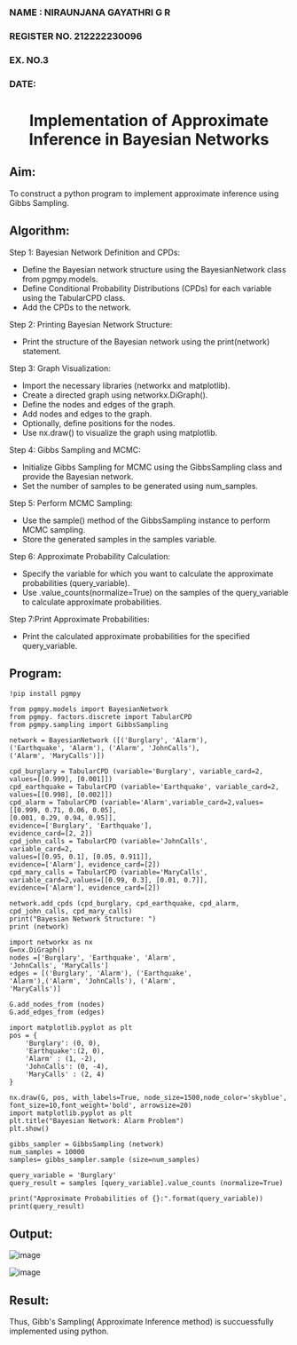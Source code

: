 <H3>NAME : NIRAUNJANA GAYATHRI G R</H3>
<H3>REGISTER NO. 212222230096</H3>
<H3>EX. NO.3</H3>
<H3>DATE:</H3>
<H1 ALIGN =CENTER> Implementation of Approximate Inference in Bayesian Networks
</H1>

## Aim: 
   To construct a python program to implement approximate inference using Gibbs Sampling.</br>
## Algorithm:
   Step 1: Bayesian Network Definition and CPDs:<br>
    <ul> <li>Define the Bayesian network structure using the BayesianNetwork class from pgmpy.models.</li>
    <li>Define Conditional Probability Distributions (CPDs) for each variable using the TabularCPD class.</li>
    <li>Add the CPDs to the network.</li></ul>
    Step 2: Printing Bayesian Network Structure:<br>
    <ul><li>Print the structure of the Bayesian network using the print(network) statement.</li></ul>
   Step 3: Graph Visualization:
    <ul><li>Import the necessary libraries (networkx and matplotlib).</li>
    <li>Create a directed graph using networkx.DiGraph().</li>
    <li>Define the nodes and edges of the graph.</li>
    <li>Add nodes and edges to the graph.</li>
    <li>Optionally, define positions for the nodes.</li>
    <li>Use nx.draw() to visualize the graph using matplotlib.</li></ul>
    Step 4: Gibbs Sampling and MCMC:<br>
    <ul><li>Initialize Gibbs Sampling for MCMC using the GibbsSampling class and provide the Bayesian network.</li>
    <li>Set the number of samples to be generated using num_samples.</li></ul>
    Step 5: Perform MCMC Sampling:<br>
    <ul><li>Use the sample() method of the GibbsSampling instance to perform MCMC sampling.</li>
    <li>Store the generated samples in the samples variable.</li></ul>
    Step 6: Approximate Probability Calculation:<br>
    <ul><li>Specify the variable for which you want to calculate the approximate probabilities (query_variable).</li>
    <li>Use .value_counts(normalize=True) on the samples of the query_variable to calculate approximate probabilities.</li></ul>
    Step 7:Print Approximate Probabilities:<br>
    <ul><li>Print the calculated approximate probabilities for the specified query_variable.</li></ul>


## Program:
```
!pip install pgmpy

from pgmpy.models import BayesianNetwork 
from pgmpy. factors.discrete import TabularCPD 
from pgmpy.sampling import GibbsSampling
```
```
network = BayesianNetwork ([('Burglary', 'Alarm'),
('Earthquake', 'Alarm'), ('Alarm', 'JohnCalls'),
('Alarm', 'MaryCalls')])
```
```
cpd_burglary = TabularCPD (variable='Burglary', variable_card=2, values=[[0.999], [0.001]]) 
cpd_earthquake = TabularCPD (variable='Earthquake', variable_card=2, values=[[0.998], [0.002]]) 
cpd_alarm = TabularCPD (variable='Alarm',variable_card=2,values=[[0.999, 0.71, 0.06, 0.05],
[0.001, 0.29, 0.94, 0.95]],
evidence=['Burglary', 'Earthquake'],
evidence_card=[2, 2])
cpd_john_calls = TabularCPD (variable='JohnCalls',
variable_card=2,
values=[[0.95, 0.1], [0.05, 0.911]],
evidence=['Alarm'], evidence_card=[2])
cpd_mary_calls = TabularCPD (variable='MaryCalls', variable_card=2,values=[[0.99, 0.3], [0.01, 0.7]],
evidence=['Alarm'], evidence_card=[2])
```
```
network.add_cpds (cpd_burglary, cpd_earthquake, cpd_alarm, cpd_john_calls, cpd_mary_calls)
print("Bayesian Network Structure: ") 
print (network)
```
```
import networkx as nx
G=nx.DiGraph()
nodes =['Burglary', 'Earthquake', 'Alarm',
'JohnCalls', 'MaryCalls']
edges = [('Burglary', 'Alarm'), ('Earthquake',
'Alarm'),('Alarm', 'JohnCalls'), ('Alarm',
'MaryCalls')]

G.add_nodes_from (nodes)
G.add_edges_from (edges)
```
```
import matplotlib.pyplot as plt
pos = {
    'Burglary': (0, 0),
    'Earthquake':(2, 0),
    'Alarm' : (1, -2),
    'JohnCalls': (0, -4),
    'MaryCalls' : (2, 4)
}
```
```
nx.draw(G, pos, with_labels=True, node_size=1500,node_color='skyblue', font_size=10,font_weight='bold', arrowsize=20)
import matplotlib.pyplot as plt
plt.title("Bayesian Network: Alarm Problem")
plt.show()
```
```
gibbs_sampler = GibbsSampling (network)
num_samples = 10000
samples= gibbs_sampler.sample (size=num_samples)

query_variable = 'Burglary'
query_result = samples [query_variable].value_counts (normalize=True)

print("Approximate Probabilities of {}:".format(query_variable))
print(query_result)
```



## Output:

![image](https://github.com/niraunjana/Ex-3--AAI/assets/119395610/b73a9a41-767d-45e0-9357-bca9226ce103)

![image](https://github.com/niraunjana/Ex-3--AAI/assets/119395610/0b7c142a-f3c8-4955-abfb-5c97414f4ce7)


## Result:
Thus, Gibb's Sampling( Approximate Inference method) is succuessfully implemented using python.
